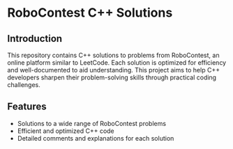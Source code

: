 # RoboContest C++ Solutions

## Introduction

This repository contains C++ solutions to problems from RoboContest, an online platform similar to LeetCode. Each solution is optimized for efficiency and well-documented to aid understanding. This project aims to help C++ developers sharpen their problem-solving skills through practical coding challenges.

## Features

- Solutions to a wide range of RoboContest problems
- Efficient and optimized C++ code
- Detailed comments and explanations for each solution
